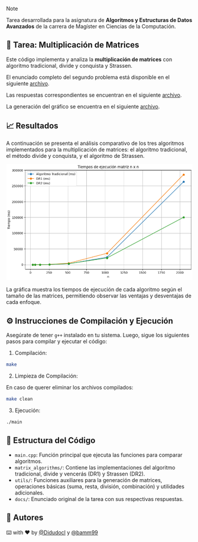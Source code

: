 > [!NOTE]
> Tarea desarrollada para la asignatura de **Algoritmos y Estructuras de Datos Avanzados** de la carrera de Magíster en Ciencias de la Computación.

## 📘 Tarea: Multiplicación de Matrices

Este código implementa y analiza la **multiplicación de matrices** con algoritmo tradicional, divide y conquista y Strassen.

El enunciado completo del segundo problema está disponible en el siguiente [archivo](./docs/enunciado.pdf).

Las respuestas correspondientes se encuentran en el siguiente [archivo](./docs/respuestas.pdf).

La generación del gráfico se encuentra en el siguiente [archivo](./archive/analysis.ipynb).

## 📈 Resultados

A continuación se presenta el análisis comparativo de los tres algoritmos implementados para la multiplicación de matrices: el algoritmo tradicional, el método divide y conquista, y el algoritmo de Strassen.

![analysis.png](./archive/analysis.png)

La gráfica muestra los tiempos de ejecución de cada algoritmo según el tamaño de las matrices, permitiendo observar las ventajas y desventajas de cada enfoque.

## ⚙️ Instrucciones de Compilación y Ejecución

Asegúrate de tener `g++` instalado en tu sistema. Luego, sigue los siguientes pasos para compilar y ejecutar el código:

1. Compilación:

```bash
make
```

2. Limpieza de Compilación:

En caso de querer eliminar los archivos compilados:

```bash
make clean
```

3. Ejecución:

```bash
./main
```

## 📁 Estructura del Código

- `main.cpp`: Función principal que ejecuta las funciones para comparar algoritmos.
- `matrix_algorithms/`: Contiene las implementaciones del algoritmo tradicional, divide y vencerás (DR1) y Strassen (DR2).
- `utils/`: Funciones auxiliares para la generación de matrices, operaciones básicas (suma, resta, división, combinación) y utilidades adicionales.
- `docs/`: Enunciado original de la tarea con sus respectivas respuestas.

## 👥 Autores

⌨️ with ❤️ by [@Didudocl](https://github.com/Didudocl) y [@bamm99](https://github.com/bamm99)
